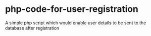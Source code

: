 # php-code-for-user-registration
A simple php script which would enable user details to be sent to the database after registration
